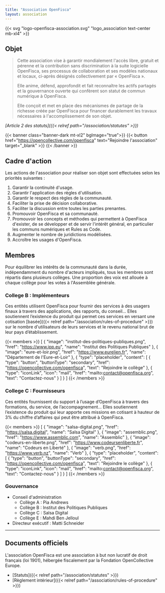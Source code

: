 ```yaml
---
title: "Association OpenFisca"
layout: association
---
```


{{< svg "logo-openfisca-association.svg" "logo_association text-center mb-xl4" >}}

## Objet

> Cette association vise à garantir mondialement l'accès libre, gratuit et pérenne et la contribution sans discrimination à la suite logicielle OpenFisca, ses processus de collaboration et ses modèles nationaux et locaux, ci-après désignés collectivement par « OpenFisca ».
>
> Elle anime, défend, approfondit et fait reconnaître les actifs partagés et la gouvernance ouverte qui confèrent son statut de commun numérique à OpenFisca.
>
> Elle conçoit et met en place des mécanismes de partage de la richesse créée par OpenFisca pour financer durablement les travaux nécessaires à l'accomplissement de son objet.

<cite>[Article 2 des statuts]({{< relref path="/association/statutes" >}})</cite>

{{< banner class="banner-dark mt-xl2" bgImage="true">}}
  {{< button href="https://opencollective.com/openfisca" text="Rejoindre l'association" target="_blank" >}}
{{< /banner >}}

## Cadre d'action

Les actions de l'association pour réaliser son objet sont effectuées selon les priorités suivantes :

1. Garantir la continuité d'usage.
2. Garantir l'application des règles d'utilisation.
3. Garantir le respect des règles de la communauté.
4. Faciliter la prise de décision collaborative.
5. Faciliter la discussion entre toutes les parties prenantes.
6. Promouvoir OpenFisca et sa communauté.
7. Promouvoir les concepts et méthodes qui permettent à OpenFisca d'exister, de se développer et de servir l'intérêt général, en particulier les communs numériques et Rules as Code.
8. Augmenter le nombre de juridictions modélisées.
9. Accroître les usages d'OpenFisca.

## Membres

Pour équilibrer les intérêts de la communauté dans la durée, indépendamment du nombre d'acteurs impliqués, tous les membres sont répartis dans plusieurs collèges. Une proportion des voix est allouée à chaque collège pour les votes à l'Assemblée générale.

### College B : Implémenteurs

Ces entités utilisent OpenFisca pour fournir des services à des usagers finaux à travers des applications, des rapports, du conseil… Elles soutiennent l’existence du produit qui permet ces services en versant une cotisation [basée]({{< relref path="/association/rules-of-procedure" >}}) sur le nombre d'utilisateurs de leurs services et le revenu national brut de leur pays d’établissement.

{{< members >}}
  [
    {
      "image": "institut-des-politiques-publiques.png",
      "href": "https://www.ipp.eu",
      "name": "Institut des Politiques Publiques"
    },
    {
      "image": "eure-et-loir.png",
      "href": "https://www.eurelien.fr",
      "name": "Département de l'Eure-et-Loir"
    },
    {
      "type": "placeholder",
      "content": [
        {
          "type": "button",
          "buttonType": "secondary",
          "href": "https://opencollective.com/openfisca",
          "text": "Rejoindre le collège"
        },
        {
          "type": "iconLink",
          "icon": "mail",
          "href": "mailto:contact@openfisca.org",
          "text": "Contactez-nous"
        }
      ]
    }
  ]
{{< /members >}}

### College C : Fournisseurs

Ces entités fournissent du support à l’usage d’OpenFisca à travers des formations, du service, de l’accompagnement… Elles soutiennent l’existence du produit qui leur apporte ces missions en cotisant à hauteur de 3% du chiffre d’affaires qui peut être attribué à OpenFisca.

{{< members >}}
  [
    {
      "image": "salsa-digital.png",
      "href": "https://salsa.digital",
      "name": "Salsa Digital"
    },
    {
      "image": "assemblic.png",
      "href": "https://www.assemblic.com",
      "name": "Assemblic"
    },
    {
      "image": "codeurs-en-liberte.png",
      "href": "https://www.codeursenliberte.fr",
      "name": "Codeurs en Liberté"
    },
    {
      "image": "verb.png",
      "href": "https://www.verb.nz",
      "name": "Verb"
    },
    {
      "type": "placeholder",
      "content": [
        {
          "type": "button",
          "buttonType": "secondary",
          "href": "https://opencollective.com/openfisca",
          "text": "Rejoindre le collège"
        },
        {
          "type": "iconLink",
          "icon": "mail",
          "href": "mailto:contact@openfisca.org",
          "text": "Contactez-nous"
        }
      ]
    }
  ]
{{< /members >}}

### Gouvernance

- Conseil d'administration
	- Collège A : Pia Andrews
	- Collège B : Institut des Politiques Publiques
	- Collège C : Salsa Digital
	- Collège E : Mahdi Ben Jelloul
- Directeur exécutif : Matti Schneider

---

## Documents officiels

L'association OpenFisca est une association à but non lucratif de droit français (loi 1901), hébergée fiscalement par la Fondation OpenCollective Europe.

- [Statuts]({{< relref path="/association/statutes" >}})
- [Règlement intérieur]({{< relref path="/association/rules-of-procedure" >}})
